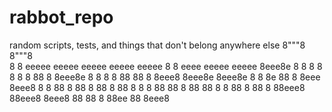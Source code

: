 # rabbot_repo
random scripts, tests, and things that don't belong anywhere else
8"""8                                    8"""8                   
8   8  eeeee eeeee  eeeee  eeeee eeeee   8   8  eeee eeeee eeeee 
8eee8e 8   8 8   8  8   8  8  88   8     8eee8e 8    8   8 8  88 
88   8 8eee8 8eee8e 8eee8e 8   8   8e    88   8 8eee 8eee8 8   8 
88   8 88  8 88   8 88   8 8   8   88    88   8 88   88    8   8 
88   8 88  8 88eee8 88eee8 8eee8   88    88   8 88ee 88    8eee8 
